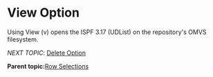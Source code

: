 # View Option

Using View \(v\) opens the ISPF 3.17 \(UDList\) on the repository's OMVS filesystem.

*NEXT TOPIC*: [Delete Option](r_delete_option.md)

**Parent topic:**[Row Selections](r_rr_row_selections_LRP.md)

